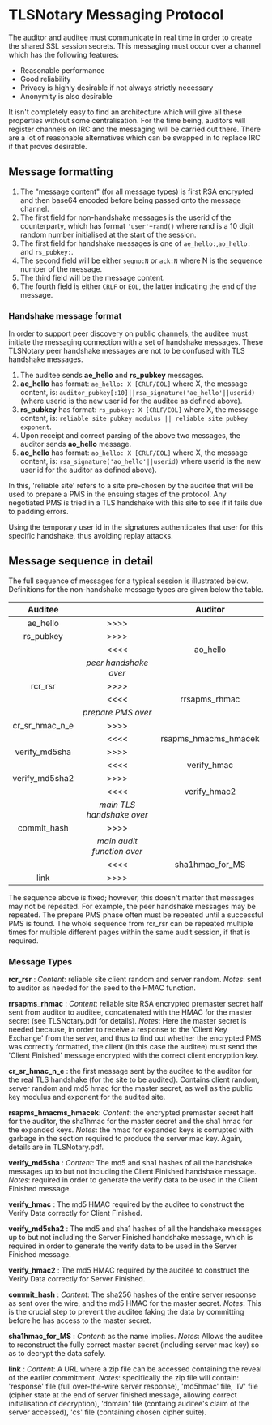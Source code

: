 TLSNotary Messaging Protocol
============================

The auditor and auditee must communicate in real time in order to create the shared SSL session secrets. This messaging must occur over a channel which has the following features:

 * Reasonable performance
 * Good reliability
 * Privacy is highly desirable if not always strictly necessary
 * Anonymity is also desirable

It isn't completely easy to find an architecture which will give all these properties without some centralisation. For the time being, auditors will register channels on IRC and the messaging will be carried out there. There are a lot of reasonable alternatives which can be swapped in to replace IRC if that proves desirable.

## Message formatting ##

 1.  The "message content" (for all message types) is first RSA encrypted and then base64 encoded before being passed onto the message channel.
 2.  The first field for non-handshake messages is the userid of the counterparty, which has format `'user'+rand()` where rand is a 10 digit random number initialised at the start of the session.
 3.  The first field for handshake messages is one of `ae_hello:`,`ao_hello:` and `rs_pubkey:`.
 4. The second field will be either `seqno:N` or `ack:N` where N is the sequence number of the message.
 5. The third field will be the message content.
 6. The fourth field is either `CRLF` or `EOL`, the latter indicating the end of the message.

### Handshake message format ###

In order to support peer discovery on public channels, the auditee must initiate the messaging connection with a set of handshake messages. These TLSNotary peer handshake messages are not to be confused with TLS handshake messages.

 1. The auditee sends **ae_hello** and **rs_pubkey** messages.
 2. **ae_hello** has format: `ae_hello: X [CRLF/EOL]` where X, the message content, is: `auditor_pubkey[:10]||rsa_signature('ae_hello'||userid)` (where userid is the new user id for the auditee as defined above).
 3. **rs_pubkey** has format: `rs_pubkey: X [CRLF/EOL]` where X, the message content, is:  `reliable site pubkey modulus || reliable site pubkey exponent`.
 4. Upon receipt and correct parsing of the above two messages, the auditor sends **ao_hello** message.
 5. **ao_hello** has format: `ao_hello: X [CRLF/EOL]` where X, the message content, is: `rsa_signature('ao_hello'||userid)` where userid is the new user id for the auditor as defined above).

In this, 'reliable site' refers to a site pre-chosen by the auditee that will be used to prepare a PMS in the ensuing stages of the protocol. Any negotiated PMS is tried in a TLS handshake with this site to see if it fails due to padding errors.

Using the temporary user id in the signatures authenticates that user for this specific handshake, thus avoiding replay attacks.

## Message sequence in detail ##
The full sequence of messages for a typical session is illustrated below. Definitions for the non-handshake message types are given below the table.

| Auditee    |      | Auditor |
| :---------:|:----:|:-------:|
| ae_hello | >>>> | |
| rs_pubkey | >>>> | |
|  | <<<< | ao_hello |
| |*peer handshake over*            ||
|rcr_rsr | >>>> | |
| |<<<< | rrsapms_rhmac |
| | *prepare PMS over*  ||
|cr_sr_hmac_n_e | >>>> | |
| | <<<< | rsapms_hmacms_hmacek |
| verify_md5sha | >>>> | |
| | <<<< | verify_hmac |
| verify_md5sha2 | >>>> | |
| | <<<< | verify_hmac2 |
| | *main TLS handshake over*  ||
| commit_hash | >>>> | |
| | *main audit function over* ||
| | <<<< | sha1hmac_for_MS |
| link | >>>> | |

The sequence above is fixed; however, this doesn't matter that messages may not be repeated. For example, the peer handshake messages may be repeated. The prepare PMS phase often must be repeated until a successful PMS is found. The whole sequence from rcr_rsr can be repeated multiple times for multiple different pages within the same audit session, if that is required.

### Message Types ###

**rcr_rsr** : *Content*: reliable site client random and server random. *Notes*: sent to auditor as needed for the seed to the HMAC function.

**rrsapms_rhmac** : *Content*: reliable site RSA encrypted premaster secret half sent from auditor to auditee, concatenated with the HMAC for the master secret (see TLSNotary.pdf for details). *Notes*: Here the master secret is needed because, in order to receive a response to the 'Client Key Exchange' from the server, and thus to find out whether the encrypted PMS was correctly formatted, the client (in this case the auditee) must send the 'Client Finished' message encrypted with the correct client encryption key.

**cr_sr_hmac_n_e** : the first message sent by the auditee to the auditor for the real TLS handshake (for the site to be audited). Contains client random, server random and md5 hmac for the master secret, as well as the public key modulus and exponent for the audited site.

**rsapms_hmacms_hmacek**: *Content*: the encrypted premaster secret half for the auditor, the sha1hmac for the master secret and the sha1 hmac for the expanded keys. *Notes*: the hmac for expanded keys is corrupted with garbage in the section required to produce the server mac key. Again, details are in TLSNotary.pdf.

**verify_md5sha** : *Content*: The md5 and sha1 hashes of all the handshake messages up to but not including the Client Finished handshake message. *Notes*: required in order to generate the verify data to be used in the Client Finished message.

**verify_hmac** : The md5 HMAC required by the auditee to construct the Verify Data correctly for Client Finished.

**verify_md5sha2** : The md5 and sha1 hashes of all the handshake messages up to but not including the Server Finished handshake message, which is required in order to generate the verify data to be used in the Server Finished message.

**verify_hmac2** : The md5 HMAC required by the auditee to construct the Verify Data correctly for Server Finished.

**commit_hash** : *Content*: The sha256 hashes of the entire server response as sent over the wire, and the md5 HMAC for the master secret. *Notes*: This is the crucial step to prevent the auditee faking the data by committing before he has access to the master secret.

**sha1hmac_for_MS** : *Content*: as the name implies. *Notes*: Allows the auditee to reconstruct the fully correct master secret (including server mac key) so as to decrypt the data safely.

**link** : *Content*: A URL where a zip file can be accessed containing the reveal of the earlier commitment. *Notes*: specifically the zip file will contain: 'response' file (full over-the-wire server response), 'md5hmac' file, 'IV' file (cipher state at the end of server finished message, allowing correct initialisation of decryption), 'domain' file (containg auditee's claim of the server accessed), 'cs' file (containing chosen cipher suite).

